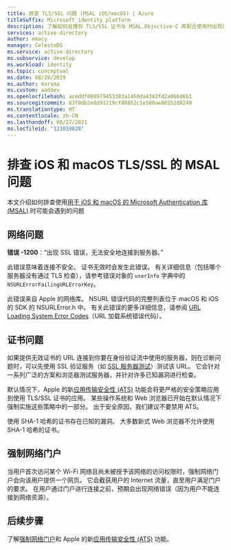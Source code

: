 ```yaml
---
title: 排查 TLS/SSL 问题 (MSAL iOS/macOS) | Azure
titleSuffix: Microsoft identity platform
description: 了解如何处理将 TLS/SSL 证书与 MSAL.Objective-C 库配合使用时出现的各种问题。
services: active-directory
author: mmacy
manager: CelesteDG
ms.service: active-directory
ms.subservice: develop
ms.workload: identity
ms.topic: conceptual
ms.date: 08/28/2019
ms.author: marsma
ms.custom: aaddev
ms.openlocfilehash: aceddf008979453383a1460da4342fd2a066d6b1
ms.sourcegitcommit: 03f0db2e8d91219cf88852c1e500ae86552d8249
ms.translationtype: HT
ms.contentlocale: zh-CN
ms.lasthandoff: 08/27/2021
ms.locfileid: "123039828"
---
```

# <a name="troubleshoot-msal-for-ios-and-macos-tlsssl-issues"></a>排查 iOS 和 macOS TLS/SSL 的 MSAL 问题

本文介绍如何排查使用[用于 iOS 和 macOS 的 Microsoft Authentication 库 (MSAL)](reference-v2-libraries.md) 时可能会遇到的问题

## <a name="network-issues"></a>网络问题

**错误 -1200**：“出现 SSL 错误，无法安全地连接到服务器。”

此错误意味着连接不安全。 证书无效时会发生此错误。 有关详细信息（包括哪个服务器没有通过 TLS 检查），请参考错误对象的 `userInfo` 字典中的 `NSURLErrorFailingURLErrorKey`。

此错误来自 Apple 的网络库。 NSURL 错误代码的完整列表位于 macOS 和 iOS 的 SDK 的 NSURLError.h 中。 有关此错误的更多详细信息，请参阅 [URL Loading System Error Codes](https://developer.apple.com/documentation/foundation/1508628-url_loading_system_error_codes?language=objc)（URL 加载系统错误代码）。

## <a name="certificate-issues"></a>证书问题

如果提供无效证书的 URL 连接到你要在身份验证流中使用的服务器，则在诊断问题时，可以先使用 SSL 验证服务（如 [SSL 服务器测试](https://www.ssllabs.com/ssltest/analyze.html)）测试该 URL。 它会针对一系列广泛的方案和浏览器测试服务器，并针对许多已知漏洞进行检查。

默认情况下，Apple 的新[应用传输安全性 (ATS)](https://developer.apple.com/library/archive/documentation/General/Reference/InfoPlistKeyReference/Articles/CocoaKeys.html#//apple_ref/doc/uid/TP40009251-SW35) 功能会将更严格的安全策略应用到使用 TLS/SSL 证书的应用。 某些操作系统和 Web 浏览器已开始在默认情况下强制实施这些策略中的一部分。 出于安全原因，我们建议不要禁用 ATS。

使用 SHA-1 哈希的证书存在已知的漏洞。 大多数新式 Web 浏览器不允许使用 SHA-1 哈希的证书。

## <a name="captive-portals"></a>强制网络门户

当用户首次访问某个 Wi-Fi 网络且尚未被授予该网络的访问权限时，强制网络门户会向该用户提供一个网页。 它会截获用户的 Internet 流量，直至用户满足门户的要求。 在用户通过门户进行连接之前，预期会出现网络错误（因为用户不能连接到网络资源）。

## <a name="next-steps"></a>后续步骤

了解[强制网络门户](https://en.wikipedia.org/wiki/Captive_portal)和 Apple 的新[应用传输安全性 (ATS)](https://developer.apple.com/library/archive/documentation/General/Reference/InfoPlistKeyReference/Articles/CocoaKeys.html#//apple_ref/doc/uid/TP40009251-SW35) 功能。
